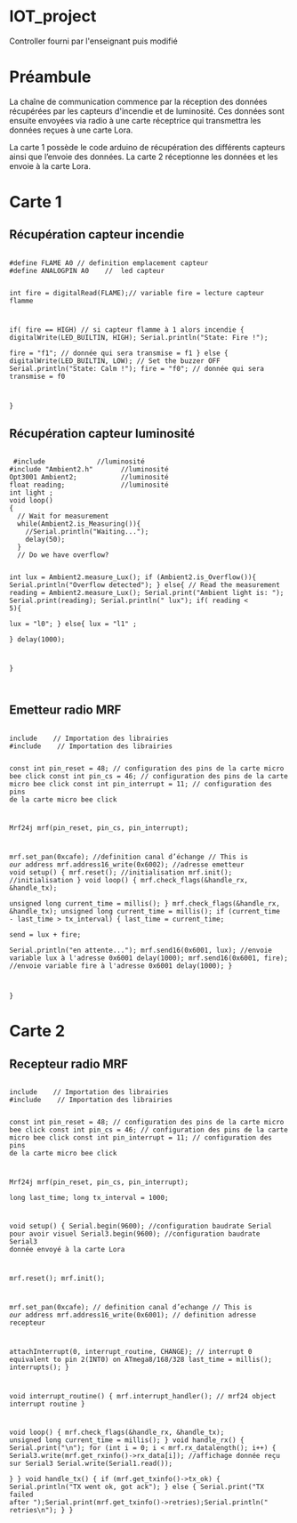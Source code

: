 # IOT_project
Controller fourni par l'enseignant puis modifié
# Préambule 

La chaîne de communication commence par la réception des données récupérées par les capteurs d'incendie et de luminosité. Ces données sont ensuite envoyées via radio à une carte réceptrice qui transmettra les données reçues à une carte Lora.

La carte 1 possède le code arduino de récupération des différents capteurs ainsi que l’envoie des données. La carte 2 réceptionne les données et les envoie à la carte Lora.
# Carte 1
## Récupération capteur incendie
<code>
#define FLAME A0 // definition emplacement capteur
#define ANALOGPIN A0    //  led capteur


int fire = digitalRead(FLAME);// variable fire = lecture capteur flamme


  if( fire == HIGH)  // si capteur flamme à 1 alors incendie
  {
    digitalWrite(LED_BUILTIN, HIGH);
    Serial.println("State: Fire !");   
    fire = "f1";     // donnée qui sera transmise = f1
  }
  else
  {
    digitalWrite(LED_BUILTIN, LOW);  // Set the buzzer OFF
    Serial.println("State: Calm !");
    fire = "f0";    // donnée qui sera transmise = f0
   
  }
</code>
 
 
## Récupération capteur luminosité

<code>
 #include <Wire.h>            //luminosité
#include "Ambient2.h"       //luminosité
Opt3001 Ambient2;           //luminosité
float reading;              //luminosité
int light ;
void loop()
{
  // Wait for measurement
  while(Ambient2.is_Measuring()){
    //Serial.println("Waiting...");
    delay(50);
  }
  // Do we have overflow?


  int lux = Ambient2.measure_Lux();
  if (Ambient2.is_Overflow()){
     Serial.println("Overflow detected");
  }
  else{
     // Read the measurement
     reading = Ambient2.measure_Lux();
     Serial.print("Ambient light is: ");
     Serial.print(reading);
     Serial.println(" lux");
     if( reading < 5){        
        lux = "l0";
     }
     else{
       lux = "l1" ;      
     }
     delay(1000);
     
  }

</code>

 
 
## Emetteur radio MRF

<code>
include <SPI.h>   // Importation des librairies
#include <mrf24j.h>   // Importation des librairies
 
const int pin_reset = 48;   // configuration des pins de la carte micro bee click
const int pin_cs = 46; // configuration des pins de la carte micro bee click
const int pin_interrupt = 11; // configuration des pins de la carte micro bee click
 
Mrf24j mrf(pin_reset, pin_cs, pin_interrupt);      
 
  mrf.set_pan(0xcafe);   //definition canal d’échange
  // This is _our_ address
  mrf.address16_write(0x6002);  //adresse emetteur
void setup() {
  mrf.reset();   //initialisation
  mrf.init();   //initialisation
}
void loop() {
    mrf.check_flags(&handle_rx, &handle_tx);   
    unsigned long current_time = millis();
}
  mrf.check_flags(&handle_rx, &handle_tx);
    unsigned long current_time = millis();
    if (current_time - last_time > tx_interval) {
        last_time = current_time;    
        send = lux + fire;  
        Serial.println("en attente...");
        mrf.send16(0x6001, lux); //envoie variable lux à l'adresse 0x6001
        delay(1000);
        mrf.send16(0x6001, fire); //envoie variable fire à l'adresse 0x6001
        delay(1000);
    }
 
}
</code>
 
 
# Carte 2
## Recepteur radio MRF
<code>
include <SPI.h>   // Importation des librairies
#include <mrf24j.h>   // Importation des librairies
 
const int pin_reset = 48;   // configuration des pins de la carte micro bee click
const int pin_cs = 46; // configuration des pins de la carte micro bee click
const int pin_interrupt = 11; // configuration des pins de la carte micro bee click
 
Mrf24j mrf(pin_reset, pin_cs, pin_interrupt);      
long last_time;
long tx_interval = 1000;
 
void setup() {
  Serial.begin(9600);   //configuration baudrate Serial pour avoir visuel
  Serial3.begin(9600);   //configuration baudrate Serial3 donnée envoyé à la carte Lora
 
  mrf.reset();
  mrf.init();
 
  mrf.set_pan(0xcafe);   // definition canal d’echange
  // This is _our_ address
  mrf.address16_write(0x6001); // definition adresse recepteur
 
  attachInterrupt(0, interrupt_routine, CHANGE); // interrupt 0 equivalent to pin 2(INT0) on ATmega8/168/328
  last_time = millis();
  interrupts();
}
 
void interrupt_routine() {
    mrf.interrupt_handler(); // mrf24 object interrupt routine
}
 
void loop() {
    mrf.check_flags(&handle_rx, &handle_tx);
    unsigned long current_time = millis();
}
 void handle_rx() {
    Serial.print("\n");
    for (int i = 0; i < mrf.rx_datalength(); i++) {
        Serial3.write(mrf.get_rxinfo()->rx_data[i]); //affichage donnée reçu sur Serial3
        Serial.write(Serial1.read());  
    }
}
 void handle_tx() {
    if (mrf.get_txinfo()->tx_ok) {
        Serial.println("TX went ok, got ack");
    } else {
        Serial.print("TX failed after ");Serial.print(mrf.get_txinfo()->retries);Serial.println(" retries\n");
    }
}
 
</code> 
 
 
 
 
 
 
 
 


